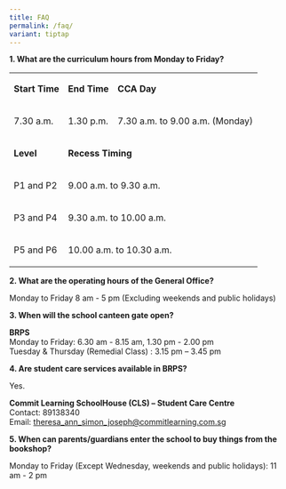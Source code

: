 ```yaml
---
title: FAQ
permalink: /faq/
variant: tiptap
---
```

<p><strong>1. What are the curriculum hours from Monday to Friday?</strong>
</p>
<table style="minWidth: 75px">
<colgroup>
<col>
<col>
<col>
</colgroup>
<tbody>
<tr>
<td rowspan="1" colspan="1">
<p><strong>Start Time</strong>
</p>
</td>
<td rowspan="1" colspan="1">
<p><strong>End Time</strong>
</p>
</td>
<td rowspan="1" colspan="1">
<p><strong>CCA Day</strong>
</p>
</td>
</tr>
<tr>
<td rowspan="1" colspan="1">
<p>7.30 a.m.</p>
</td>
<td rowspan="1" colspan="1">
<p>1.30 p.m.</p>
</td>
<td rowspan="1" colspan="1">
<p>7.30 a.m. to 9.00 a.m. (Monday)</p>
</td>
</tr>
<tr>
<td rowspan="1" colspan="1">
<p><strong>Level</strong>
</p>
</td>
<td rowspan="1" colspan="2">
<p><strong>Recess Timing</strong>
</p>
</td>
</tr>
<tr>
<td rowspan="1" colspan="1">
<p>P1 and P2</p>
</td>
<td rowspan="1" colspan="2">
<p>9.00 a.m. to 9.30 a.m.</p>
</td>
</tr>
<tr>
<td rowspan="1" colspan="1">
<p>P3 and P4</p>
</td>
<td rowspan="1" colspan="2">
<p>9.30 a.m. to 10.00 a.m.</p>
</td>
</tr>
<tr>
<td rowspan="1" colspan="1">
<p>P5 and P6</p>
</td>
<td rowspan="1" colspan="2">
<p>10.00 a.m. to 10.30 a.m.</p>
</td>
</tr>
</tbody>
</table>
<p><strong>2. What are the operating hours of the General Office?</strong>
</p>
<p>Monday to Friday 8 am - 5 pm (Excluding weekends and public holidays)</p>
<p><strong>3. When will the school canteen gate open?</strong>
</p>
<p><strong>BRPS</strong>
<br>Monday to Friday: 6.30 am - 8.15 am, 1.30 pm - 2.00 pm
<br>Tuesday &amp; Thursday (Remedial Class) : 3.15 pm – 3.45 pm</p>
<p></p>
<p><strong>4. Are student care services available in BRPS?</strong>
</p>
<p>Yes.</p>
<p><strong>Commit Learning SchoolHouse (CLS) – Student Care Centre</strong>
<br>Contact: 89138340
<br>Email:&nbsp;<a href="mailto:theresa_ann_simon_joseph@commitlearning.com.sg" rel="noopener noreferrer nofollow" target="_blank">theresa_ann_simon_joseph@commitlearning.com.sg</a>
</p>
<p><strong>5. When can parents/guardians enter the school to buy things from the bookshop?</strong>
</p>
<p>Monday to Friday (Except Wednesday, weekends and public holidays): 11
am - 2 pm</p>